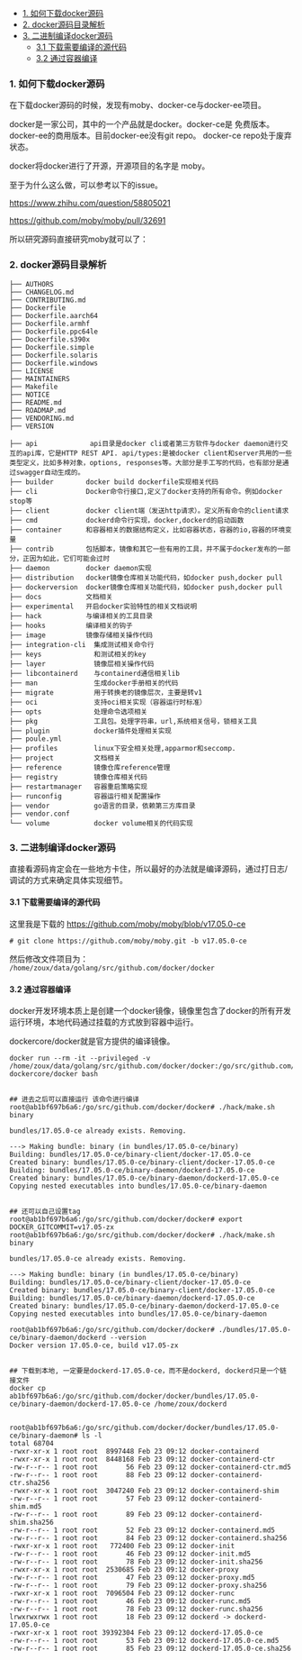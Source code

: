 * [1\. 如何下载docker源码](#1-如何下载docker源码)
* [2\. docker源码目录解析](#2-docker源码目录解析)
* [3\. 二进制编译docker源码](#3-二进制编译docker源码)
  * [3\.1 下载需要编译的源代码](#31-下载需要编译的源代码)
  * [3\.2 通过容器编译](#32-通过容器编译)

### 1. 如何下载docker源码

在下载docker源码的时候，发现有moby、docker-ce与docker-ee项目。

docker是一家公司，其中的一个产品就是docker。docker-ce是 免费版本。docker-ee的商用版本。目前docker-ee没有git repo。 docker-ce repo处于废弃状态。

docker将docker进行了开源，开源项目的名字是 moby。

至于为什么这么做，可以参考以下的issue。

https://www.zhihu.com/question/58805021

https://github.com/moby/moby/pull/32691

所以研究源码直接研究moby就可以了：

### 2. docker源码目录解析

```
├── AUTHORS
├── CHANGELOG.md
├── CONTRIBUTING.md
├── Dockerfile
├── Dockerfile.aarch64
├── Dockerfile.armhf
├── Dockerfile.ppc64le
├── Dockerfile.s390x
├── Dockerfile.simple
├── Dockerfile.solaris
├── Dockerfile.windows
├── LICENSE
├── MAINTAINERS
├── Makefile
├── NOTICE
├── README.md
├── ROADMAP.md
├── VENDORING.md
├── VERSION

├── api             api目录是docker cli或者第三方软件与docker daemon进行交互的api库，它是HTTP REST API. api/types:是被docker client和server共用的一些类型定义，比如多种对象，options, responses等。大部分是手工写的代码，也有部分是通过swagger自动生成的。
├── builder        docker build dockerfile实现相关代码
├── cli            Docker命令行接口,定义了docker支持的所有命令。例如docker stop等
├── client         docker client端（发送http请求）。定义所有命令的client请求
├── cmd            dockerd命令行实现，docker,dockerd的启动函数
├── container      和容器相关的数据结构定义，比如容器状态，容器的io,容器的环境变量
├── contrib        包括脚本，镜像和其它一些有用的工具，并不属于docker发布的一部分，正因为如此，它们可能会过时
├── daemon         docker daemon实现
├── distribution   docker镜像仓库相关功能代码，如docker push,docker pull
├── dockerversion  docker镜像仓库相关功能代码，如docker push,docker pull
├── docs           文档相关
├── experimental   开启docker实验特性的相关文档说明
├── hack           与编译相关的工具目录
├── hooks          编译相关的钩子
├── image          镜像存储相关操作代码
├── integration-cli  集成测试相关命令行
├── keys             和测试相关的key
├── layer            镜像层相关操作代码
├── libcontainerd    与containerd通信相关lib
├── man              生成docker手册相关的代码
├── migrate          用于转换老的镜像层次，主要是转v1
├── oci              支持oci相关实现（容器运行时标准）
├── opts             处理命令选项相关
├── pkg              工具包。处理字符串，url,系统相关信号，锁相关工具
├── plugin           docker插件处理相关实现
├── poule.yml        
├── profiles         linux下安全相关处理,apparmor和seccomp.
├── project          文档相关
├── reference        镜像仓库reference管理
├── registry         镜像仓库相关代码
├── restartmanager   容器重启策略实现
├── runconfig        容器运行相关配置操作
├── vendor           go语言的目录，依赖第三方库目录
├── vendor.conf
└── volume           docker volume相关的代码实现
```

### 3. 二进制编译docker源码

直接看源码肯定会在一些地方卡住，所以最好的办法就是编译源码，通过打日志/调试的方式来确定具体实现细节。


#### 3.1 下载需要编译的源代码

这里我是下载的 https://github.com/moby/moby/blob/v17.05.0-ce

```
# git clone https://github.com/moby/moby.git -b v17.05.0-ce
```

然后修改文件项目为： `/home/zoux/data/golang/src/github.com/docker/docker`

#### 3.2 通过容器编译

docker开发环境本质上是创建一个docker镜像，镜像里包含了docker的所有开发运行环境，本地代码通过挂载的方式放到容器中运行。

dockercore/docker就是官方提供的编译镜像。

```
docker run --rm -it --privileged -v /home/zoux/data/golang/src/github.com/docker/docker:/go/src/github.com/docker/docker   dockercore/docker bash


## 进去之后可以直接运行 该命令进行编译
root@ab1bf697b6a6:/go/src/github.com/docker/docker# ./hack/make.sh binary

bundles/17.05.0-ce already exists. Removing.

---> Making bundle: binary (in bundles/17.05.0-ce/binary)
Building: bundles/17.05.0-ce/binary-client/docker-17.05.0-ce
Created binary: bundles/17.05.0-ce/binary-client/docker-17.05.0-ce
Building: bundles/17.05.0-ce/binary-daemon/dockerd-17.05.0-ce
Created binary: bundles/17.05.0-ce/binary-daemon/dockerd-17.05.0-ce
Copying nested executables into bundles/17.05.0-ce/binary-daemon


## 还可以自己设置tag
root@ab1bf697b6a6:/go/src/github.com/docker/docker# export DOCKER_GITCOMMIT=v17.05-zx
root@ab1bf697b6a6:/go/src/github.com/docker/docker# ./hack/make.sh binary

bundles/17.05.0-ce already exists. Removing.

---> Making bundle: binary (in bundles/17.05.0-ce/binary)
Building: bundles/17.05.0-ce/binary-client/docker-17.05.0-ce
Created binary: bundles/17.05.0-ce/binary-client/docker-17.05.0-ce
Building: bundles/17.05.0-ce/binary-daemon/dockerd-17.05.0-ce
Created binary: bundles/17.05.0-ce/binary-daemon/dockerd-17.05.0-ce
Copying nested executables into bundles/17.05.0-ce/binary-daemon

root@ab1bf697b6a6:/go/src/github.com/docker/docker# ./bundles/17.05.0-ce/binary-daemon/dockerd --version
Docker version 17.05.0-ce, build v17.05-zx


## 下载到本地, 一定要是dockerd-17.05.0-ce，而不是dockerd, dockerd只是一个链接文件
docker cp ab1bf697b6a6:/go/src/github.com/docker/docker/bundles/17.05.0-ce/binary-daemon/dockerd-17.05.0-ce /home/zoux/dockerd


root@ab1bf697b6a6:/go/src/github.com/docker/docker/bundles/17.05.0-ce/binary-daemon# ls -l
total 68704
-rwxr-xr-x 1 root root  8997448 Feb 23 09:12 docker-containerd
-rwxr-xr-x 1 root root  8448168 Feb 23 09:12 docker-containerd-ctr
-rw-r--r-- 1 root root       56 Feb 23 09:12 docker-containerd-ctr.md5
-rw-r--r-- 1 root root       88 Feb 23 09:12 docker-containerd-ctr.sha256
-rwxr-xr-x 1 root root  3047240 Feb 23 09:12 docker-containerd-shim
-rw-r--r-- 1 root root       57 Feb 23 09:12 docker-containerd-shim.md5
-rw-r--r-- 1 root root       89 Feb 23 09:12 docker-containerd-shim.sha256
-rw-r--r-- 1 root root       52 Feb 23 09:12 docker-containerd.md5
-rw-r--r-- 1 root root       84 Feb 23 09:12 docker-containerd.sha256
-rwxr-xr-x 1 root root   772400 Feb 23 09:12 docker-init
-rw-r--r-- 1 root root       46 Feb 23 09:12 docker-init.md5
-rw-r--r-- 1 root root       78 Feb 23 09:12 docker-init.sha256
-rwxr-xr-x 1 root root  2530685 Feb 23 09:12 docker-proxy
-rw-r--r-- 1 root root       47 Feb 23 09:12 docker-proxy.md5
-rw-r--r-- 1 root root       79 Feb 23 09:12 docker-proxy.sha256
-rwxr-xr-x 1 root root  7096504 Feb 23 09:12 docker-runc
-rw-r--r-- 1 root root       46 Feb 23 09:12 docker-runc.md5
-rw-r--r-- 1 root root       78 Feb 23 09:12 docker-runc.sha256
lrwxrwxrwx 1 root root       18 Feb 23 09:12 dockerd -> dockerd-17.05.0-ce
-rwxr-xr-x 1 root root 39392304 Feb 23 09:12 dockerd-17.05.0-ce
-rw-r--r-- 1 root root       53 Feb 23 09:12 dockerd-17.05.0-ce.md5
-rw-r--r-- 1 root root       85 Feb 23 09:12 dockerd-17.05.0-ce.sha256
```



